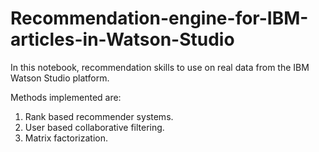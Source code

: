 # Recommendation-engine-for-IBM-articles-in-Watson-Studio



In this notebook, recommendation skills to use on real data from the IBM Watson Studio platform.

Methods implemented are:

1. Rank based recommender systems.
2. User based collaborative filtering.
3. Matrix factorization.
